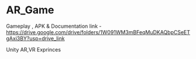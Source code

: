 # AR_Game
Gameplay , APK & Documentation link - https://drive.google.com/drive/folders/1W091WM3mBFeqMuDKAQbpCSeETgAxi3BY?usp=drive_link

Unity AR,VR Exprinces
